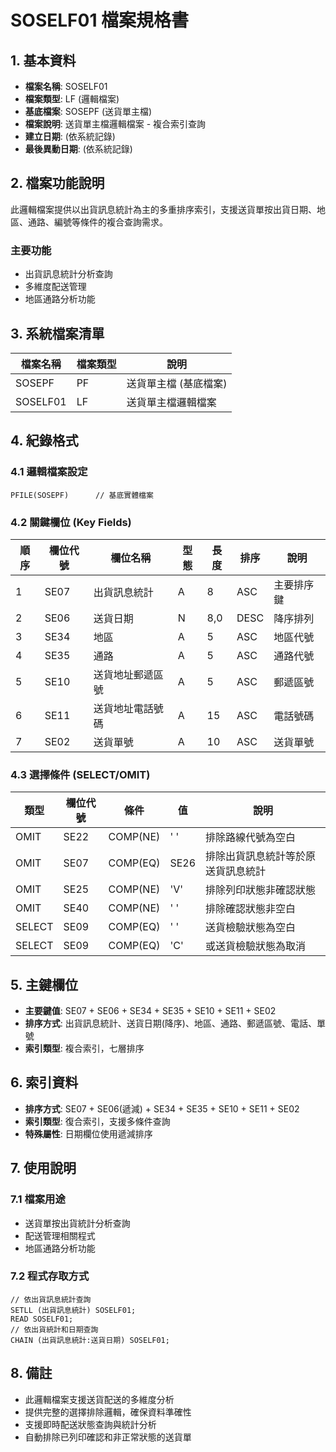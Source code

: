 # SOSELF01 檔案規格書

## 1. 基本資料
- **檔案名稱**: SOSELF01
- **檔案類型**: LF (邏輯檔案)
- **基底檔案**: SOSEPF (送貨單主檔)
- **檔案說明**: 送貨單主檔邏輯檔案 - 複合索引查詢
- **建立日期**: (依系統記錄)
- **最後異動日期**: (依系統記錄)

## 2. 檔案功能說明
此邏輯檔案提供以出貨訊息統計為主的多重排序索引，支援送貨單按出貨日期、地區、通路、編號等條件的複合查詢需求。

### 主要功能
- 出貨訊息統計分析查詢
- 多維度配送管理
- 地區通路分析功能

## 3. 系統檔案清單
| 檔案名稱 | 檔案類型 | 說明 |
|----------|----------|------|
| SOSEPF | PF | 送貨單主檔 (基底檔案) |
| SOSELF01 | LF | 送貨單主檔邏輯檔案 |

## 4. 紀錄格式

### 4.1 邏輯檔案設定
```
PFILE(SOSEPF)      // 基底實體檔案
```

### 4.2 關鍵欄位 (Key Fields)
| 順序 | 欄位代號 | 欄位名稱 | 型態 | 長度 | 排序 | 說明 |
|------|----------|----------|------|------|------|------|
| 1 | SE07 | 出貨訊息統計 | A | 8 | ASC | 主要排序鍵 |
| 2 | SE06 | 送貨日期 | N | 8,0 | DESC | 降序排列 |
| 3 | SE34 | 地區 | A | 5 | ASC | 地區代號 |
| 4 | SE35 | 通路 | A | 5 | ASC | 通路代號 |
| 5 | SE10 | 送貨地址郵遞區號 | A | 5 | ASC | 郵遞區號 |
| 6 | SE11 | 送貨地址電話號碼 | A | 15 | ASC | 電話號碼 |
| 7 | SE02 | 送貨單號 | A | 10 | ASC | 送貨單號 |

### 4.3 選擇條件 (SELECT/OMIT)
| 類型 | 欄位代號 | 條件 | 值 | 說明 |
|------|----------|------|----|----|
| OMIT | SE22 | COMP(NE) | ' ' | 排除路線代號為空白 |
| OMIT | SE07 | COMP(EQ) | SE26 | 排除出貨訊息統計等於原送貨訊息統計 |
| OMIT | SE25 | COMP(NE) | 'V' | 排除列印狀態非確認狀態 |
| OMIT | SE40 | COMP(NE) | ' ' | 排除確認狀態非空白 |
| SELECT | SE09 | COMP(EQ) | ' ' | 送貨檢驗狀態為空白 |
| SELECT | SE09 | COMP(EQ) | 'C' | 或送貨檢驗狀態為取消 |

## 5. 主鍵欄位
- **主要鍵值**: SE07 + SE06 + SE34 + SE35 + SE10 + SE11 + SE02
- **排序方式**: 出貨訊息統計、送貨日期(降序)、地區、通路、郵遞區號、電話、單號
- **索引類型**: 複合索引，七層排序

## 6. 索引資料
- **排序方式**: SE07 + SE06(遞減) + SE34 + SE35 + SE10 + SE11 + SE02
- **索引類型**: 復合索引，支援多條件查詢
- **特殊屬性**: 日期欄位使用遞減排序

## 7. 使用說明

### 7.1 檔案用途
- 送貨單按出貨統計分析查詢
- 配送管理相關程式
- 地區通路分析功能

### 7.2 程式存取方式
```rpg
// 依出貨訊息統計查詢
SETLL (出貨訊息統計) SOSELF01;
READ SOSELF01;
// 依出貨統計和日期查詢
CHAIN (出貨訊息統計:送貨日期) SOSELF01;
```

## 8. 備註
- 此邏輯檔案支援送貨配送的多維度分析
- 提供完整的選擇排除邏輯，確保資料準確性
- 支援即時配送狀態查詢與統計分析
- 自動排除已列印確認和非正常狀態的送貨單 